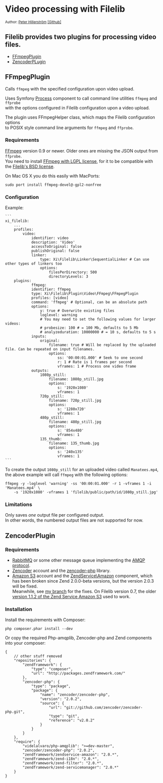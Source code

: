 # Video processing with Filelib

<small>Author: [Peter Hillerström](http://composed.nu/peterhil) [[Github]](https://github.com/peterhil)</small>


## Filelib provides two plugins for processing video files.

- <a href="#ffmpeg">FFmpegPlugin</a>
- <a href="#zencoder">ZencoderPLugin</a>


## <a name="ffmpeg">FFmpegPlugin</a>

Calls `ffmpeg` with the specified configuration upon video
upload.
 
Uses Symfony
[Process](http://symfony.com/doc/current/components/process.html) 
component to call command line utilities `ffmpeg` and `ffprobe`  
with the options configured in Filelib configuration upon a video upload.

The plugin uses FFmpegHelper class, which maps the Filelib
configuration options  
to POSIX style command line arguments for `ffmpeg` and `ffprobe`.


### Requirements

[FFmpeg](http://ffmpeg.org/download.html) version 0.9 or newer. Older
ones are missing the JSON output from `ffprobe`.  
You need to install [FFmpeg with LGPL license](http://ffmpeg.org/legal.html), for it to be compatible with the [Filelib's BSD license](https://github.com/xi-project/xi-filelib/blob/master/LICENSE).

On Mac OS X you do this easily with MacPorts:

```
sudo port install ffmpeg-devel@-gpl2-nonfree
```

### Configuration

Example:

    ```
    xi_filelib:
        ...
        profiles:
            video:
                identifier: video
                description: 'Video'
                accessToOriginal: false
                publishOriginal: false
                linker:
                    type: Xi\Filelib\Linker\SequentialLinker # Can use other types of linkers too
                    options:
                        filesPerDirectory: 500
                        directoryLevels: 3
    	plugins:
    	        ffmpeg:
                identifier: ffmpeg
                type: Xi\Filelib\Plugin\Video\FFmpeg\FFmpegPlugin
                profiles: [video]
                command: 'ffmpeg' # Optional, can be an absolute path
                options:
                    y: true # Overwrite existing files
                    loglevel: warning
    				# You may need to set the following values for larger videos:
                    # probesize: 100 # = 100 Mb, defaults to 5 Mb
                    # analyzeduration: 10000000 # = 10 s, defaults to 5 s
                inputs:
                    original:
                        filename: true # Will be replaced by the uploaded file. Can be repeated on input filenames.
                        options:
                            ss: '00:00:01.000' # Seek to one second
                            r: 1 # Rate is 1 frames per second
                            vframes: 1 # Process one video frame
                outputs:
                    1080p_still:
                        filename: 1080p_still.jpg
                        options:
                            s: '1920x1080'
                            vframes: 1
                    720p_still:
                        filename: 720p_still.jpg
                        options:
                            s: '1280x720'
                            vframes: 1
                    480p_still:
                        filename: 480p_still.jpg
                        options:
                            s: '854x480'
                            vframes: 1
                    135_thumb:
                        filename: 135_thumb.jpg
                        options:
                            s: '240x135'
                            vframes: 1
    ```

To create the output `1080p_still` for an uploaded video called `Manatees.mp4`,  
the above example will call `ffmpeg` with the following options:

    ffmpeg -y -loglevel 'warning' -ss '00:00:01.000' -r 1 -vframes 1 -i 'Manatees.mp4' \
        -s '1920x1080' -vframes 1 'filelib/public/path/id/1080p_still.jpg'


### Limitations

Only saves *one* output file per configured output.  
In other words, the numbered output files are not supported for now.



## <a name="zencoder">ZencoderPlugin</a>


### Requirements

- [RabbitMQ](http://www.rabbitmq.com/) or some other message queue implementing the [AMQP protocol](http://en.wikipedia.org/wiki/Advanced_Message_Queuing_Protocol).
- [Zencoder](http://zencoder.com/) account and the [zencoder-php](https://github.com/zencoder/zencoder-php) library.
- [Amazon S3](http://aws.amazon.com/s3/) account and the
  [ZendService\Amazon](https://github.com/zendframework/ZendService_Amazon)
  component, which has been broken since Zend 2.0.0-beta versions, but the version
  2.0.3 will be fixed.  
  Meanwhile, see [my branch](https://github.com/peterhil/ZendService_Amazon/tree/fix-s3-client) for the fixes. 
  On Filelib version 0.7, the older [version 1.1.2
  of the Zend Service Amazon S3](http://framework.zend.com/manual/1.12/en/zend.service.amazon.html) used to work.


### Installation

Install the requirements with Composer:

    php composer.phar install --dev

Or copy the required Php-amqplib, Zencoder-php and Zend components into your composer:

    {
        // other stuff removed
        "repositories": {
            "zendframework": {
                "type": "composer",
                "url": "http://packages.zendframework.com/"
            },
            "zencoder-php": {
                "type": "package",
                "package": {
                    "name": "zencoder/zencoder-php",
                    "version": "2.0.2",
                    "source": {
                        "url": "git://github.com/zencoder/zencoder-php.git",
                        "type": "git",
                        "reference": "v2.0.2"
                    }
                }
            }
        },
        "require": {
            "videlalvaro/php-amqplib": ">=dev-master",
            "zencoder/zencoder-php": "2.0.2",
            "zendframework/zendservice-amazon": "2.0.*",
            "zendframework/zend-i18n": "2.0.*",
            "zendframework/zend-filter": "2.0.*",
            "zendframework/zend-servicemanager": "2.0.*"
        }
    }
